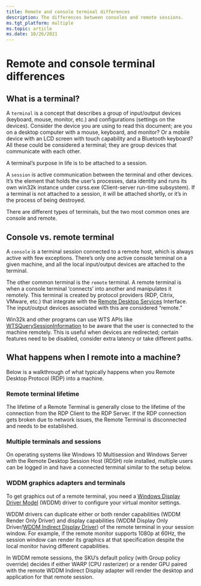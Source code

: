 ```yaml
---
title: Remote and console terminal differences
description: The differences between consoles and remote sessions.
ms.tgt_platform: multiple
ms.topic: article
ms.date: 10/26/2021
---
```


# Remote and console terminal differences

## What is a terminal?

A `terminal` is a concept that describes a group of input/output devices (keyboard, mouse, monitor, etc.) and configurations (settings on the devices). Consider the device you are using to read this document; are you on a desktop computer with a mouse, keyboard, and monitor? Or a mobile device with an LCD screen with touch capability and a Bluetooth keyboard? All these could be considered a terminal; they are group devices that communicate with each other.

A terminal’s purpose in life is to be attached to a session.

A `session` is active communication between the terminal and other devices. It’s the element that holds the user’s processes, data identity and runs its own win32k instance under csrss.exe (Client-server run-time subsystem).  If a terminal is not attached to a session, it will be attached shortly, or it’s in the process of being destroyed.

There are different types of terminals, but the two most common ones are console and remote.

## Console vs. remote terminal

A `console` is a terminal session connected to a remote host, which is always active with few exceptions. There’s only one active console terminal on a given machine, and all the local input/output devices are attached to the terminal.

The other common terminal is the `remote` terminal. A remote terminal is when a console terminal ‘connects’ into another and manipulates it remotely. This terminal is created by protocol providers (RDP, Citrix, VMware, etc.) that integrate with the [Remote Desktop Services](/windows/win32/api/wtsprotocol/nf-wtsprotocol-iwrdsprotocolconnection-getusercredentials) Interface. The input/output devices associated with this are considered “remote.”

Win32k and other programs can use WTS APIs like [WTSQuerySessionInformation](/windows/win32/api/wtsapi32/nf-wtsapi32-wtsquerysessioninformationa) to be aware that the user is connected to the machine remotely. This is useful when devices are redirected; certain features need to be disabled, consider extra latency or take different paths.

## What happens when I remote into a machine?

Below is a walkthrough of what typically happens when you Remote Desktop Protocol (RDP) into a machine.

### Remote terminal lifetime

The lifetime of a Remote Terminal is generally close to the lifetime of the connection from the RDP Client to the RDP Server. If the RDP connection gets broken due to network issues, the Remote Terminal is disconnected and needs to be established.

### Multiple terminals and sessions

On operating systems like Windows 10 Multisession and Windows Server with the Remote Desktop Session Host (RDSH) role installed, multiple users can be logged in and have a connected terminal similar to the setup below.

### WDDM graphics adapters and terminals

To get graphics out of a remote terminal, you need a [Windows Display Driver Model](/windows-hardware/drivers/display/windows-vista-display-driver-model-design-guide) (WDDM) driver to configure your virtual monitor settings.

WDDM drivers can duplicate either or both render capabilities (WDDM Render Only Driver)  and display capabilities (WDDM Display Only Driver/[WDDM Indirect Display Driver](/windows-hardware/drivers/display/indirect-display-driver-model-overview)) of the remote terminal in your session window. For example, if the remote monitor supports 1080p at 60Hz, the session window can render its graphics at that specification despite the local monitor having different capabilities.

In WDDM remote sessions, the SKU’s default policy (with Group policy override) decides if  either WARP (CPU rasterizer) or a render GPU paired with the remote WDDM Indirect Display adapter will render the desktop and application for that remote session.
